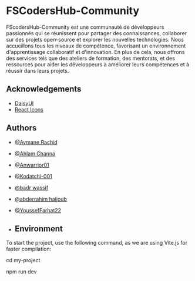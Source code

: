 
# FSCodersHub-Community

FScodersHub-Community est une communauté de développeurs passionnés qui se réunissent pour partager des connaissances, collaborer sur des projets open-source et explorer les nouvelles technologies. Nous accueillons tous les niveaux de compétence, favorisant un environnement d'apprentissage collaboratif et d'innovation. En plus de cela, nous offrons des services tels que des ateliers de formation, des mentorats, et des ressources pour aider les développeurs à améliorer leurs compétences et à réussir dans leurs projets.

## Acknowledgements

 - [DaisyUI](https://daisyui.com/components/mockup-code/)
 - [React Icons](https://daisyui.com/components/mockup-code/)
 

## Authors

- [@Aymane Rachid](https://www.github.com/aymanecloclo) 
- [@Ahlam Channa](https://www.github.com/AhlamChanna) 
- [@Anwarrior01](https://www.github.com/Anwarrior01) 

- [@Kodatchi-001](https://www.github.com/Kodatchi-001) 
- [@badr wassif](https://www.github.com/nxxgh) 
- [@abderrahim haijoub](https://www.github.com/vbdw) 
- [@YoussefFarhat22](https://www.github.com/YoussefFarhat22)
- ## Environment 
To start the project, use the following command, as we are using Vite.js for faster compilation:

cd my-project

npm run dev

